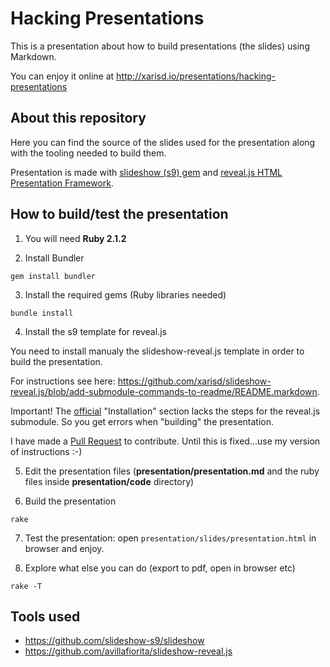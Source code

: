 Hacking Presentations
==========================

This is a presentation about how to build presentations (the slides) using Markdown.

You can enjoy it online at <http://xarisd.io/presentations/hacking-presentations>


## About this repository

Here you can find the source of the slides used for the presentation along with the tooling needed to build them.

Presentation is made with [slideshow (s9) gem](https://github.com/slideshow-s9/slideshow) and [reveal.js HTML Presentation Framework](https://github.com/hakimel/reveal.js).

## How to build/test the presentation

1. You will need **Ruby 2.1.2**

2. Install Bundler
<pre><code>gem install bundler</code></pre>

3. Install the required gems (Ruby libraries needed)
<pre><code>bundle install</code></pre>

4. Install the s9 template for reveal.js

  You need to install manualy the slideshow-reveal.js template in order to build the presentation.

  For instructions see here:  <https://github.com/xarisd/slideshow-reveal.js/blob/add-submodule-commands-to-readme/README.markdown>.

  Important! The [official](  <https://github.com/avillafiorita/slideshow-reveal.js#installation>) "Installation" section lacks the steps for the reveal.js submodule. So you get errors when "building" the presentation.

  I have made a [Pull Request](https://github.com/avillafiorita/slideshow-reveal.js/pull/3) to contribute. Until this is fixed...use my version of instructions :-)

5. Edit the presentation files (**presentation/presentation.md** and the ruby files inside **presentation/code** directory)

6. Build the presentation
  <pre><code>rake</code></pre>

7. Test the presentation: open <code>presentation/slides/presentation.html</code> in browser and enjoy.

8. Explore what else you can do (export to pdf, open in browser etc)
<pre><code>rake -T</code></pre>


## Tools used

* https://github.com/slideshow-s9/slideshow
* https://github.com/avillafiorita/slideshow-reveal.js

